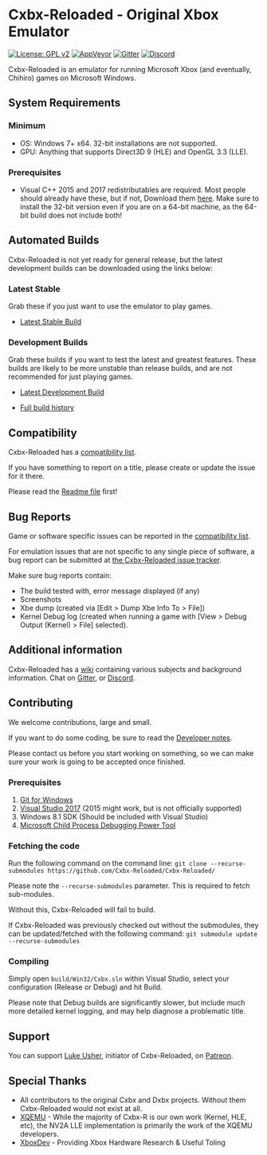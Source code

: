 # Cxbx-Reloaded - Original Xbox Emulator 
[![License: GPL v2](https://img.shields.io/badge/License-GPL%20v2-blue.svg)](https://img.shields.io/badge/License-GPL%20v2-blue.svg)
[![AppVeyor](https://ci.appveyor.com/api/projects/status/iao43irxl3umbp33?svg=true)](https://ci.appveyor.com/project/SoullessSentinel/cxbx-reloaded)
[![Gitter](https://badges.gitter.im/gitterHQ/gitter.svg)](https://gitter.im/Cxbx-Reloaded/Lobby)
[![Discord](https://img.shields.io/badge/chat-on%20discord-7289da.svg?logo=discord)](https://discord.gg/26Xjx23)

Cxbx-Reloaded is an emulator for running Microsoft Xbox (and eventually, Chihiro) games on Microsoft Windows.

## System Requirements
### Minimum
  * OS: Windows 7+ x64. 32-bit installations are not supported.
  * GPU: Anything that supports Direct3D 9 (HLE) and OpenGL 3.3 (LLE).

### Prerequisites
  * Visual C++ 2015 and 2017 redistributables are required. Most people should already have these, but if not, Download them [here](https://support.microsoft.com/en-gb/help/2977003/the-latest-supported-visual-c-downloads). Make sure to install the 32-bit version even if you are on a 64-bit machine, as the 64-bit build does not include both!
  
## Automated Builds
Cxbx-Reloaded is not yet ready for general release, but the latest development builds can be downloaded using the links below:

### Latest Stable
Grab these if you just want to use the emulator to play games.
* [Latest Stable Build](https://ci.appveyor.com/api/projects/SoullessSentinel/cxbx-reloaded/artifacts/export/Release.zip?branch=master&job=Configuration:%20Release&pr=false)


### Development Builds
Grab these builds if you want to test the latest and greatest features. These builds are likely to be more unstable than release builds, and are not recommended for just playing games.
* [Latest Development Build](https://ci.appveyor.com/api/projects/SoullessSentinel/cxbx-reloaded/artifacts/export/Release.zip?branch=develop&job=Configuration:%20Release&pr=false)

* [Full build history](https://ci.appveyor.com/project/SoullessSentinel/cxbx-reloaded/history)

## Compatibility
Cxbx-Reloaded has a [compatibility list](https://github.com/Cxbx-Reloaded/game-compatibility/issues).

If you have something to report on a title, please create or update the issue for it there.

Please read the [Readme file](https://github.com/Cxbx-Reloaded/game-compatibility/blob/master/README.md) first!

## Bug Reports
Game or software specific issues can be reported in the [compatibility list](https://github.com/Cxbx-Reloaded/game-compatibility/issues).

For emulation issues that are not specific to any single piece of software, a bug report can be submitted at [the Cxbx-Reloaded issue tracker](https://github.com/Cxbx-Reloaded/Cxbx-Reloaded/issues).

Make sure bug reports contain:
* The build tested with, error message displayed (if any)
* Screenshots 
* Xbe dump (created via [Edit > Dump Xbe Info To > File])
* Kernel Debug log (created when running a game with [View > Debug Output (Kernel) > File] selected).

## Additional information
Cxbx-Reloaded has a [wiki](https://github.com/Cxbx-Reloaded/Cxbx-Reloaded/wiki) containing various subjects and background information.
Chat on [Gitter](https://gitter.im/Cxbx-Reloaded/Lobby), or [Discord](https://discord.gg/26Xjx23).

## Contributing
We welcome contributions, large and small.

If you want to do some coding, be sure to read the [Developer notes](https://github.com/Cxbx-Reloaded/Cxbx-Reloaded/wiki/Developer-notes).

Please contact us before you start working on something, so we can make sure your work is going to be accepted once finished.

### Prerequisites 
1. [Git for Windows](https://git-scm.com/)
2. [Visual Studio 2017](https://www.visualstudio.com/downloads/) (2015 might work, but is not officially supported)
3. Windows 8.1 SDK (Should be included with Visual Studio)
4. [Microsoft Child Process Debugging Power Tool](https://marketplace.visualstudio.com/items?itemName=GreggMiskelly.MicrosoftChildProcessDebuggingPowerTool)

### Fetching the code
Run the following command on the command line:
`git clone --recurse-submodules https://github.com/Cxbx-Reloaded/Cxbx-Reloaded/`

Please note the `--recurse-submodules` parameter. This is required to fetch sub-modules.

Without this, Cxbx-Reloaded will fail to build.

If Cxbx-Reloaded was previously checked out without the submodules, they can be updated/fetched with the following command:
`git submodule update --recurse-submodules`

### Compiling
Simply open `build/Win32/Cxbx.sln` within Visual Studio, select your configuration (Release or Debug) and hit Build.

Please note that Debug builds are significantly slower, but include much more detailed kernel logging, and may help diagnose a problematic title.

## Support
You can support [Luke Usher](https://github.com/LukeUsher), initiator of Cxbx-Reloaded, on [Patreon](https://www.patreon.com/LukeUsher).

## Special Thanks
* All contributors to the original Cxbx and Dxbx projects. Without them Cxbx-Reloaded would not exist at all.
* [XQEMU](https://github.com/xqemu/xqemu) - While the majority of Cxbx-R is our own work (Kernel, HLE, etc), the NV2A LLE implementation is primarily the work of the XQEMU developers.
* [XboxDev](https://github.com/xboxdev/) - Providing Xbox Hardware Research & Useful Toling
